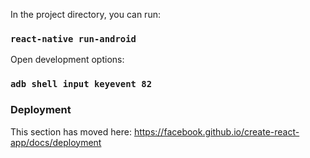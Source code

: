 In the project directory, you can run:

### `react-native run-android`

Open development options:
### `adb shell input keyevent 82`

### Deployment

This section has moved here: https://facebook.github.io/create-react-app/docs/deployment
